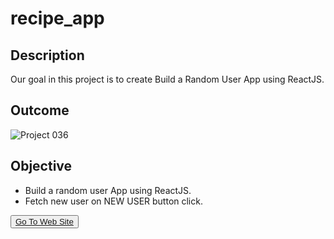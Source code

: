 # recipe_app


## Description

Our goal in this project is to create Build a Random User App using ReactJS.

## Outcome

![Project 036](./recipe.gif)

## Objective

  - Build a random user App using ReactJS.
  - Fetch new user on NEW USER button click.

<button><a href="https://legendary-recipes-app.netlify.app/">Go To Web Site</a></button>
